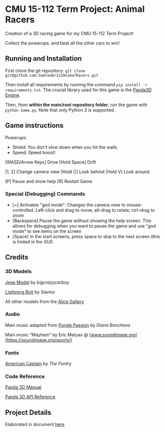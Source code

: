 # CMU 15-112 Term Project: Animal Racers

Creation of a 3D racing game for my CMU 15-112 Term Project!

Collect the powerups, and beat all the other cars to win! 

## Running and Installation
First clone the git repository: `git clone git@github.com:Samleo8/112AnimalRacers.git`

Then install all requirements by running the command `pip install -r requirements.txt`. The crucial library used for this game is the [Panda3D Engine](https://www.panda3d.org).

Then, from **within the main/root repository folder**, run the game with `python Game.py`. Note that only Python 3 is supported.

## Game instructions
Powerups:
 - Shield: You don't slow down when you hit the walls.
 - Speed: Speed boost!

[WASD/Arrow Keys] Drive
[Hold Space] Drift

[1, 2] Change camera view
[Hold C] Look behind
[Hold V] Look around

[P] Pause and show help
[R] Restart Game

### Special (Debugging) Commands
 - [=] Activates "god mode": 
    Changes the camera view to mouse-controlled. 
    Left-click and drag to move; alt-drag to rotate; ctrl-drag to zoom
 - [Backspace] Pause the game without showing the help screen. 
    This allows for debugging when you want to pause the game and use "god mode" to see items on the screen
- [Space] In the start screens, press space to skip to the next screen (this is hinted in the GUI)


## Credits

### 3D Models
[Jeep Model](https://free3d.com/3d-model/1987-camel-trophy-range-rover-x3d-25052.html) by *bigcrazycarboy*

[Lightning Bolt](https://opengameart.org/content/bolt) by *Savino*

All other models from the [Alice Gallery](http://alice.org/pandagallery/index.html)

### Audio
Main music adapted from [Purple Passion](https://www.youtube.com/watch?v=ERbmI4_x1Xc) by *Diana Boncheva*

Main music “Mayhem” by Eric Matyas @ [www.soundimage.org](https://soundimage.org/sports/)

### Fonts
[American Captain](https://www.fontspace.com/the-fontry/american-captain) by *The Fontry*

### Code Reference
[Panda 3D Manual](https://www.panda3d.org/manual/)

[Panda 3D API Reference](https://www.panda3d.org/reference/python/index.html)

## Project Details
Elaborated in document [here](ProjectProposal.md).